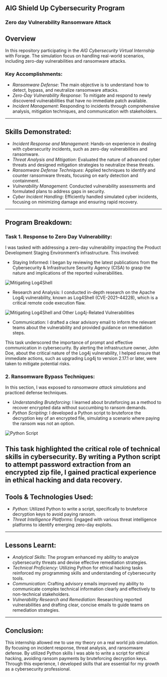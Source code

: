 ## AIG Shield Up Cybersecurity Program


### Zero day Vulnerability Ransomware Attack


## Overview
In this repository participating in the *AIG Cybersecurity Virtual Internship* with Forage. The simulation focus on handling real-world scenarios, including zero-day vulnerabilities and ransomware attacks.

### Key Accomplishments:
- *Ransomware Defense*: The main objective is to understand how to detect, bypass, and neutralize ransomware attacks.
- *Zero-Day Vulnerability Response*: To mitigate and respond to newly discovered vulnerabilities that have no immediate patch available.
- *Incident Management*: Responding to incidents through comprehensive analysis, mitigation techniques, and communication with stakeholders.

---

## Skills Demonstrated:
- *Incident Response and Management*: Hands-on experience in dealing with cybersecurity incidents, such as zero-day vulnerabilities and ransomware.
- *Threat Analysis and Mitigation*: Evaluated the nature of advanced cyber threats and designed mitigation strategies to neutralize these threats.
- *Ransomware Defense Techniques*: Applied techniques to identify and counter ransomware threats, focusing on early detection and containment.
- *Vulnerability Management*: Conducted vulnerability assessments and formulated plans to address gaps in security.
- *Cyber Incident Handling*: Efficiently handled simulated cyber incidents, focusing on minimizing damage and ensuring rapid recovery.

---

## Program Breakdown:

### Task 1. Response to Zero Day Vulnerability:
I was tasked with addressing a zero-day vulnerability impacting the Product Development Staging Environment’s infrastructure. This involved:

- Staying Informed: I began by reviewing the latest publications from the Cybersecurity & Infrastructure Security Agency (CISA) to grasp the nature and implications of the reported vulnerabilities.

![Mitigating Log4Shell](https://miro.medium.com/v2/resize:fit:640/format:webp/1*E4jLEvPLtjXRK_EYMcYRyw.png)

- Research and Analysis: I conducted in-depth research on the Apache Log4j vulnerability, known as Log4Shell (CVE-2021–44228), which is a critical remote code execution flaw.

![Mitigating Log4Shell and Other Log4j-Related Vulnerabilities](https://miro.medium.com/v2/resize:fit:640/format:webp/1*DS5q0MTMkyH8S3uwq4WtdQ.png)

- Communication: I drafted a clear advisory email to inform the relevant teams about the vulnerability and provided guidance on remediation steps.

This task underscored the importance of prompt and effective communication in cybersecurity. By alerting the infrastructure owner, John Doe, about the critical nature of the Log4j vulnerability, I helped ensure that immediate actions, such as upgrading Log4j to version 2.17.1 or later, were taken to mitigate potential risks.

### 2. Ransomware Bypass Techniques:
In this section, I was exposed to *ransomware attack simulations* and practiced defense techniques.
- *Understanding Bruteforcing*: I learned about bruteforcing as a method to recover encrypted data without succumbing to ransom demands.
- *Python Scripting*: I developed a Python script to bruteforce the decryption key of an encrypted file, simulating a scenario where paying the ransom was not an option.

![Python Script](https://miro.medium.com/v2/resize:fit:1400/format:webp/1*twdeGsEHxe1x92y5kh_VoA.png)

This task highlighted the critical role of technical skills in cybersecurity. By writing a Python script to attempt password extraction from an encrypted zip file, I gained practical experience in ethical hacking and data recovery.
---

## Tools & Technologies Used:
- *Python*:  Utilized Python to write a script, specifically to bruteforce decryption keys to avoid paying ransom.
- *Threat Intelligence Platforms*: Engaged with various threat intelligence platforms to identify emerging zero-day exploits.

---

## Lessons Learnt:
- *Analytical Skills*: The program enhanced my ability to analyze cybersecurity threats and devise effective remediation strategies.
- *Technical Proficiency*: Utilizing Python for ethical hacking tasks reinforced my programming skills and understanding of cybersecurity tools.
- *Communication*: Crafting advisory emails improved my ability to communicate complex technical information clearly and effectively to non-technical stakeholders.
- *Vulnerability Research and Remediation*: Researching reported vulnerabilities and drafting clear, concise emails to guide teams on remediation strategies.

---

## Conclusion:
This internship allowed me to use my theory on a real world job simulation. By focusing on incident response, threat analysis, and ransomware defense. By utilized Python skills I was able to write a script for ethical hacking, avoiding ransom payments by bruteforcing decryption keys. Through this experience, I developed skills that are essential for my growth as a cybersecurity professional.
